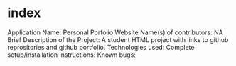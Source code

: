 # index
Application Name: Personal Porfolio Website
Name(s) of contributors: NA
Brief Description of the Project: A student HTML project with links to github reprositories and github portfolio.
Technologies used: 
Complete setup/installation instructions:
Known bugs:
